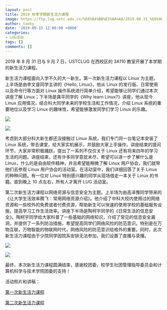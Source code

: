 ```yaml
---
layout: post
title: 2019 秋季学期新生活力课程
image: https://ftp.lug.ustc.edu.cn/%E6%B4%BB%E5%8A%A8/2019.08.31_%E6%96%B0%E7%94%9F%E6%B4%BB%E5%8A%9B%E8%AF%BE%E7%A8%8B/photo/DSC_0458.JPG
author: taoky
date: '2019-09-15 12:00:00 +0800'
categories:
- LUG活动
tags: []
comments: []
---
```


2019 年 8 月 31 日与 9 月 7 日，USTCLUG 在西校区的 3A110 教室开展了本学期的新生活力课程。

新生活力课程面向入学不久的大一新生。第一次新生活力课程以 Linux 为主题，上半场是由李文睿同学主讲的《Hello, Linux》，他从 Linux 的发行版、日常使用以及命令行等方面对 Linux 操作系统进行简单介绍，希望能够让同学们通过本次讲座了解 Linux；下半场是龚平同学的《Why learn Linux?》讲座，他从现今 Linux 应用情况，结合科大同学未来的学校生活和工作情况，介绍 Linux 系统的重要地位以及学习 Linux 的趣味性，希望能够激发同学们学习 Linux 的乐趣。

![](http://ftp.lug.ustc.edu.cn/%E6%B4%BB%E5%8A%A8/2019.08.31_%E6%96%B0%E7%94%9F%E6%B4%BB%E5%8A%9B%E8%AF%BE%E7%A8%8B/photo/DSC_0445.JPG)

![](http://ftp.lug.ustc.edu.cn/%E6%B4%BB%E5%8A%A8/2019.08.31_%E6%96%B0%E7%94%9F%E6%B4%BB%E5%8A%9B%E8%AF%BE%E7%A8%8B/photo/DSC_0460.JPG)

考虑到大部分科大新生都还没接触过 Linux 系统，我们专门将一台笔记本安装了 Linux 系统，带去课堂，给大家实机展示，并鼓励大家上手操作。讲座结束的提问环节，大家非常积极踊跃，提出了一系列不仅仅关于 Linux 还有将来四年的学习生活的问题。讲座结束，还有许多同学意犹未尽，希望可以进一步了解什么是 Linux，什么的是自由软件精神，并且希望能稍微了解 Linux 用户协会，我们就带他们去参观 Linux 用户协会的活动室。在活动室中，我们详细回答了关于 Linux 的种种问题。有一位对 Linux 特别感兴趣的同学从现场借走一本关于 Linux 的书籍。直到晚上 10 点左右，所有人才离开 LUG 活动室。

第二次新生活力课程以网络资源与信息安全为主题。上半场为由高泽豫同学带来的《让大学生活效率腾飞：常用网络资源介绍》。他介绍了中科大校内使用过的网络资源和一些校外的免费或者付费资源，帮助新生可以快速的使用学校的基础服务设施，提高学习工作生活效率。讲座下半场是陶柯宇同学的《日常生活的信息安全》。陶柯宇同学给大家科普了一些基础的网络知识，介绍了常见的信息安全漏洞，并提供了一系列防治措施，希望提高同学们网络风险的防范意识。特别是在万物互联，万物智能的物联网时代，网络风险的防范意识给格外的重要。同时，此次新生活力课程由于少院同学因院系安排无法参加，我们设置了直播与录播。

![](http://ftp.lug.ustc.edu.cn/%E6%B4%BB%E5%8A%A8/2019.09.07_%E6%96%B0%E7%94%9F%E6%B4%BB%E5%8A%9B%E8%AF%BE%E7%A8%8B/photo/DSC_0697.JPG)

![](http://ftp.lug.ustc.edu.cn/%E6%B4%BB%E5%8A%A8/2019.09.07_%E6%96%B0%E7%94%9F%E6%B4%BB%E5%8A%9B%E8%AF%BE%E7%A8%8B/photo/DSC_0716.JPG)

最终，本次新生活力课程圆满结束，感谢校团委，校学生社团管理指导委员会和计算机科学与技术学院团委的支持！

活动照片和讲稿：

[第一次新生活力课程](https://ftp.lug.ustc.edu.cn/%E6%B4%BB%E5%8A%A8/2019.08.31_%E6%96%B0%E7%94%9F%E6%B4%BB%E5%8A%9B%E8%AF%BE%E7%A8%8B/)

[第二次新生活力课程](https://ftp.lug.ustc.edu.cn/%E6%B4%BB%E5%8A%A8/2019.09.07_%E6%96%B0%E7%94%9F%E6%B4%BB%E5%8A%9B%E8%AF%BE%E7%A8%8B/)
